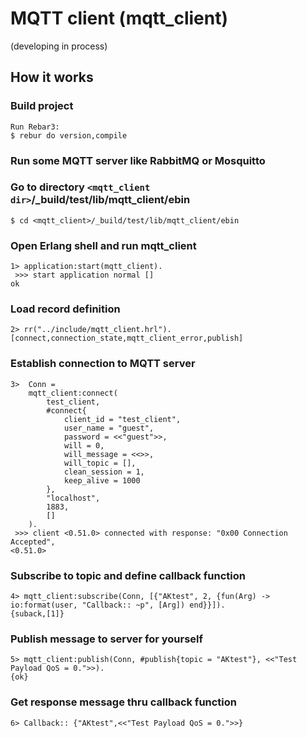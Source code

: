 # MQTT client (mqtt_client) 
(developing in process)

## How it works

### Build project 

```
Run Rebar3: 
$ rebur do version,compile
```

### Run some MQTT server like RabbitMQ or Mosquitto

### Go to directory `<mqtt_client dir>`/_build/test/lib/mqtt_client/ebin
```
$ cd <mqtt_client>/_build/test/lib/mqtt_client/ebin
```

### Open Erlang shell and run mqtt_client
```
1> application:start(mqtt_client).
 >>> start application normal []
ok
```

### Load record definition
```
2> rr("../include/mqtt_client.hrl").
[connect,connection_state,mqtt_client_error,publish]
```
### Establish connection to MQTT server
```
3>	Conn =
	mqtt_client:connect(
		test_client, 
		#connect{
			client_id = "test_client",
			user_name = "guest",
			password = <<"guest">>,
			will = 0,
			will_message = <<>>,
			will_topic = [],
			clean_session = 1,
			keep_alive = 1000
		}, 
		"localhost", 
		1883, 
		[]
	).
 >>> client <0.51.0> connected with response: "0x00 Connection Accepted", 
<0.51.0>
```

### Subscribe to topic and define callback function
```
4> mqtt_client:subscribe(Conn, [{"AKtest", 2, {fun(Arg) -> io:format(user, "Callback:: ~p", [Arg]) end}}]).
{suback,[1]}
```

### Publish message to server for yourself
```
5> mqtt_client:publish(Conn, #publish{topic = "AKtest"}, <<"Test Payload QoS = 0.">>).
{ok}
```

### Get response message thru callback function
```
6> Callback:: {"AKtest",<<"Test Payload QoS = 0.">>}
```

